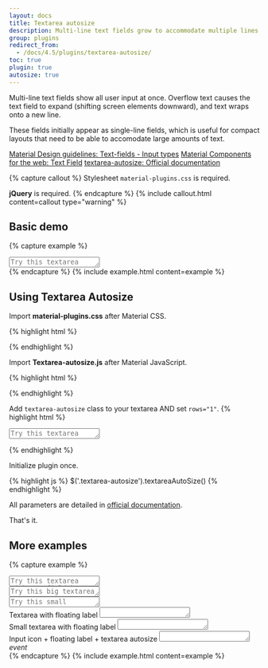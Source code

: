 ```yaml
---
layout: docs
title: Textarea autosize
description: Multi-line text fields grow to accommodate multiple lines of text.
group: plugins
redirect_from:
  - /docs/4.5/plugins/textarea-autosize/
toc: true
plugin: true
autosize: true
---
```


Multi-line text fields show all user input at once. Overflow text causes the text field to expand (shifting screen elements downward), and text wraps onto a new line.

These fields initially appear as single-line fields, which is useful for compact layouts that need to be able to accomodate large amounts of text.

<div class="list-group my-2 my-lg-5">
  <a href="https://material.io/components/text-fields#input-types" rel="external nofollow noopener" target="_blank" class="list-group-item list-group-item-action d-flex font-weight-bold">
    <span class="list-group-item-icon lgi-icon-md"></span>
      Material Design guidelines: Text-fields - Input types</a>
  <a href="https://material-components.github.io/material-components-web-catalog/#/component/text-field" rel="external nofollow noopener" target="_blank" class="list-group-item list-group-item-action d-flex font-weight-bold">
    <span class="list-group-item-icon lgi-icon-mdc"></span>
    Material Components for the web: Text Field</a>
  <a href="https://github.com/javierjulio/textarea-autosize" rel="external nofollow noopener" target="_blank" class="list-group-item list-group-item-action d-flex font-weight-bold">
    <span class="list-group-item-icon lgi-icon-plugin"></span>
    textarea-autosize: Official documentation</a>
</div>

{% capture callout %}
Stylesheet `material-plugins.css` is required.

**jQuery** is required.
{% endcapture %}
{% include callout.html content=callout type="warning" %}

## Basic demo

{% capture example %}
<div class="form-group form-ripple-bottom my-3">
  <textarea class="form-control textarea-autosize" id="textareaExample" rows="1" placeholder="Try this textarea"></textarea>
</div>
{% endcapture %}
{% include example.html content=example %}

## Using Textarea Autosize

Import **material-plugins.css** after Material CSS.

{% highlight html %}
<link href="https://cdn.jsdelivr.net/gh/djibe/material@{{ site.current_version }}-{{ site.material_version }}/css/material-plugins.min.css" rel="stylesheet" crossorigin>
{% endhighlight %}

Import **Textarea-autosize.js** after Material JavaScript.

{% highlight html %}
<script src="https://cdn.jsdelivr.net/npm/textarea-autosize@0.4.2/dist/jquery.textarea_autosize.min.js" integrity="sha256-gtPvsaPR4MtUbbjtrvMNO4AojMEHF9v00dkeQZ5SqQw=" crossorigin></script>
{% endhighlight %}

Add `textarea-autosize` class to your textarea AND set `rows="1"`.
{% highlight html %}
<textarea class="form-control textarea-autosize" id="textareaExample" rows="1" placeholder="Try this textarea"></textarea>
{% endhighlight %}

Initialize plugin once.

{% highlight js %}
$('.textarea-autosize').textareaAutoSize()
{% endhighlight %}

All parameters are detailed in [official documentation](https://github.com/javierjulio/textarea-autosize).

That's it.  

## More examples

{% capture example %}
<div class="textfield-box form-ripple-bottom my-2">
  <textarea class="form-control textarea-autosize" id="textareaExampleField" rows="1" placeholder="Try this textarea with textfield box"></textarea>
</div>
<div class="form-group form-ripple-bottom">
  <textarea class="form-control form-control-lg textarea-autosize" id="textareaExampleBig" rows="1" placeholder="Try this big textarea"></textarea>
</div>
<div class="form-group form-ripple-bottom">
  <textarea class="form-control form-control-sm textarea-autosize" id="textareaExampleSmall" rows="1" placeholder="Try this small textarea"></textarea>
</div>
<div class="form-group floating-label form-ripple-bottom">
  <label for="floating">Textarea with floating label</label>
  <textarea class="form-control textarea-autosize" id="floating" rows="1"></textarea>
</div>
<div class="form-group floating-label floating-label-sm form-ripple-bottom">
  <label for="floating-sm">Small textarea with floating label</label>
  <textarea class="form-control form-control-sm textarea-autosize" id="floating-sm" rows="1"></textarea>
</div>
<div class="form-group">
  <div class="input-group">
    <div class="floating-label form-ripple-bottom">
      <label for="floating-icon">Input icon + floating label + textarea autosize</label>
      <textarea class="form-control textarea-autosize" id="floating-icon" rows="1"></textarea>
    </div>
    <span class="input-group-icon">
      <i class="material-icons">event</i>
    </span>
  </div>
</div>
{% endcapture %}
{% include example.html content=example %}
